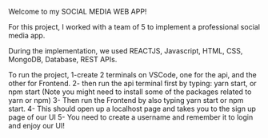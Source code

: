 Welcome to my SOCIAL MEDIA WEB APP!

For this project, I worked with a team of 5 to implement a professional social media app. 

During the implementation, we used REACTJS, Javascript, HTML, CSS, MongoDB, Database, REST APIs. 

To run the project, 
1-create 2 terminals on VSCode, one for the api, and the other for Frontend. 
2- then run the api terminal first by typing: yarn start, or npm start (Note you might need to install some of the packages related to yarn or npm)
3- Then run the Frontend by also typing yarn start or npm start. 
4- This should open up a localhost page and takes you to the sign up page of our UI
5- You need to create a username and remember it to login and enjoy our UI!
